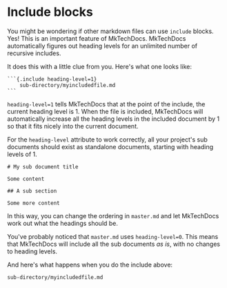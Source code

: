 # Include blocks

You might be wondering if other markdown files can use `include` blocks. Yes! This is an important feature of MkTechDocs. MkTechDocs automatically figures out heading levels for an unlimited number of recursive includes.

It does this with a little clue from you. Here's what one looks like:

    ```{.include heading-level=1}
		sub-directory/myincludedfile.md
    ```

`heading-level=1` tells MkTechDocs that at the point of the include, the current heading level is 1. When the file is included, MkTechDocs will automatically increase all the heading levels in the included document by 1 so that it fits nicely into the current document.

For the `heading-level` attribute to work correctly, all your project's sub documents should exist as standalone documents, starting with heading levels of 1.

    # My sub document title
    
    Some content
    
    ## A sub section
    
    Some more content

In this way, you can change the ordering in `master.md` and let MkTechDocs work out what the headings should be.

You've probably noticed that `master.md` uses `heading-level=0`. This means that MkTechDocs will include all the sub documents _as is_, with no changes to heading levels.

And here's what happens when you do the include above:

```{.include heading-level=1}
sub-directory/myincludedfile.md
```


